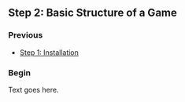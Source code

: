 ## Step 2: Basic Structure of a Game

### Previous

* [Step 1: Installation](../README.md)

### Begin

Text goes here.

